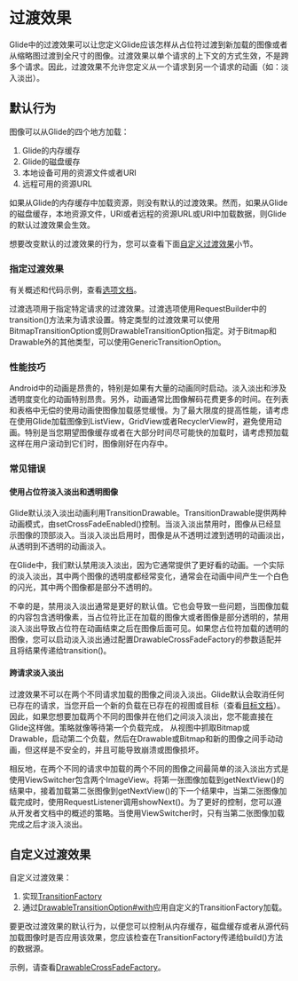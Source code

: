 # 过渡效果

Glide中的过渡效果可以让您定义Glide应该怎样从占位符过渡到新加载的图像或者从缩略图过渡到全尺寸的图像。过渡效果以单个请求的上下文的方式生效，不是跨多个请求。因此，过渡效果不允许您定义从一个请求到另一个请求的动画（如：淡入淡出）。

## 默认行为

图像可以从Glide的四个地方加载：
1. Glide的内存缓存
2. Glide的磁盘缓存
3. 本地设备可用的资源文件或者URI
4. 远程可用的资源URL

如果从Glide的内存缓存中加载资源，则没有默认的过渡效果。然而，如果从Glide的磁盘缓存，本地资源文件，URI或者远程的资源URL或URI中加载数据，则Glide的默认过渡效果会生效。

想要改变默认的过渡效果的行为，您可以查看下面[自定义过渡效果](Transitions.md#自定义过渡效果)小节。

### 指定过渡效果

有关概述和代码示例，查看[选项文档](Options.md#过渡选项)。

过渡选项用于指定特定请求的过渡效果。过渡选项使用RequestBuilder中的transition()方法来为请求设置。特定类型的过渡效果可以使用BitmapTransitionOption或则DrawableTransitionOption指定。对于Bitmap和Drawable外的其他类型，可以使用GenericTransitionOption。

### 性能技巧

Android中的动画是昂贵的，特别是如果有大量的动画同时启动。淡入淡出和涉及透明度变化的动画特别昂贵。另外，动画通常比图像解码花费更多的时间。在列表和表格中无偿的使用动画使图像加载感觉缓慢。为了最大限度的提高性能，请考虑在使用Glide加载图像到ListView，GridView或者RecyclerView时，避免使用动画。特别是当您期望图像缓存或者在大部分时间尽可能快的加载时，请考虑预加载这样在用户滚动到它们时，图像刚好在内存中。

### 常见错误

#### 使用占位符淡入淡出和透明图像

Glide默认淡入淡出动画利用TransitionDrawable。TransitionDrawable提供两种动画模式，由setCrossFadeEnabled()控制。当淡入淡出禁用时，图像从已经显示图像的顶部淡入。当淡入淡出启用时，图像是从不透明过渡到透明的动画淡出，从透明到不透明的动画淡入。

在Glide中，我们默认禁用淡入淡出，因为它通常提供了更好看的动画。一个实际的淡入淡出，其中两个图像的透明度都经常变化，通常会在动画中间产生一个白色的闪光，其中两个图像都是部分不透明的。

不幸的是，禁用淡入淡出通常是更好的默认值。它也会导致一些问题，当图像加载的内容包含透明像素，当占位符比正在加载的图像大或者图像是部分透明的，禁用淡入淡出导致占位符在动画结束之后在图像后面可见。如果您占位符加载的透明的图像，您可以启动淡入淡出通过配置DrawableCrossFadeFactory的参数适配并且将结果传递给transition()。

#### 跨请求淡入淡出

过渡效果不可以在两个不同请求加载的图像之间淡入淡出。Glide默认会取消任何已存在的请求，当您开启一个新的负载在已存在的视图或目标（查看[目标文档](Targets.md)）。因此，如果您想要加载两个不同的图像并在他们之间淡入淡出，您不能直接在Glide这样做。策略就像等待第一个负载完成， 从视图中抓取Bitmap或Drawable，启动第二个负载，然后在Drawable或Bitmap和新的图像之间手动动画，但这样是不安全的，并且可能导致崩溃或图像损坏。

相反地，在两个不同的请求中加载的两个不同的图像之间最简单的淡入淡出方式是使用ViewSwitcher包含两个ImageView。将第一张图像加载到getNextView()的结果中，接着加载第二张图像到getNextView()的下一个结果中，当第二张图像加载完成时，使用RequestListener调用showNext()。为了更好的控制，您可以遵从开发者文档中的概述的策略。当使用ViewSwitcher时，只有当第二张图像加载完成之后才淡入淡出。

## 自定义过渡效果

自定义过渡效果：
1. 实现[TransitionFactory](http://bumptech.github.io/glide/javadocs/400/com/bumptech/glide/request/transition/TransitionFactory.html)
2. 通过[DrawableTransitionOption#with](http://bumptech.github.io/glide/javadocs/400/com/bumptech/glide/load/resource/drawable/DrawableTransitionOptions.html#with-com.bumptech.glide.request.transition.TransitionFactory-)应用自定义的TransitionFactory加载。

要更改过渡效果的默认行为，以便您可以控制从内存缓存，磁盘缓存或者从源代码加载图像时是否应用该效果，您应该检查在TransitionFactory传递给build()方法的数据源。

示例，请查看[DrawableCrossFadeFactory](https://github.com/bumptech/glide/blob/8f22bd9b82349bf748e335b4a31e70c9383fb15a/library/src/main/java/com/bumptech/glide/request/transition/DrawableCrossFadeFactory.java#L35)。